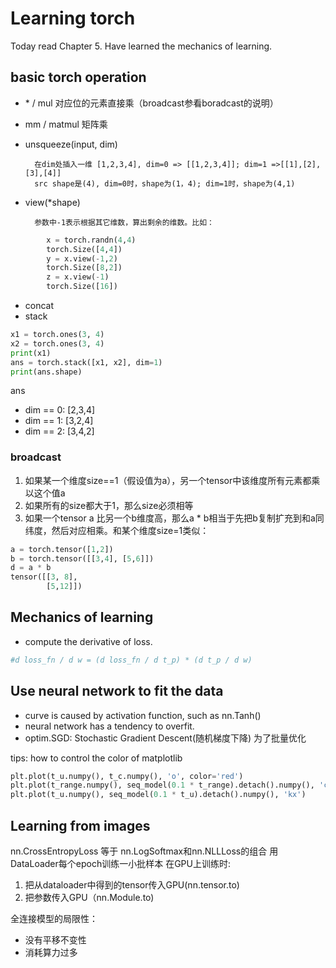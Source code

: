 Learning torch
==============

Today read Chapter 5. Have learned the mechanics of learning.

## basic torch operation
- \* / mul 对应位的元素直接乘（broadcast参看boradcast的说明）
- mm / matmul 矩阵乘
- unsqueeze(input, dim) 
        
        在dim处插入一维 [1,2,3,4], dim=0 => [[1,2,3,4]]; dim=1 =>[[1],[2],[3],[4]]
        src shape是(4), dim=0时，shape为(1，4); dim=1时，shape为(4,1)
- view(*shape)

        参数中-1表示根据其它维数，算出剩余的维数。比如：
        
```python
        x = torch.randn(4,4)
        torch.Size([4,4])
        y = x.view(-1,2)
        torch.Size([8,2])
        z = x.view(-1)
        torch.Size([16])
```

- concat
- stack

```python
x1 = torch.ones(3, 4)
x2 = torch.ones(3, 4)
print(x1)
ans = torch.stack([x1, x2], dim=1)
print(ans.shape)
```

ans
- dim == 0: [2,3,4]
- dim == 1: [3,2,4]
- dim == 2: [3,4,2]

### broadcast
1. 如果某一个维度size==1（假设值为a），另一个tensor中该维度所有元素都乘以这个值a
2. 如果所有的size都大于1，那么size必须相等
3. 如果一个tensor a 比另一个b维度高，那么a * b相当于先把b复制扩充到和a同纬度，然后对应相乘。和某个维度size=1类似：

```python
a = torch.tensor([1,2])
b = torch.tensor([[3,4], [5,6]])
d = a * b
tensor([[3, 8],
        [5,12]])
```

## Mechanics of learning
- compute the derivative of loss.

```python
#d loss_fn / d w = (d loss_fn / d t_p) * (d t_p / d w)
```

## Use neural network to fit the data
- curve is caused by activation function, such as nn.Tanh()
- neural network has a tendency to overfit.
- optim.SGD: Stochastic Gradient Descent(随机梯度下降) 为了批量优化

tips:
how to control the color of matplotlib
```python
plt.plot(t_u.numpy(), t_c.numpy(), 'o', color='red')
plt.plot(t_range.numpy(), seq_model(0.1 * t_range).detach().numpy(), 'c-')
plt.plot(t_u.numpy(), seq_model(0.1 * t_u).detach().numpy(), 'kx')
```

## Learning from images
nn.CrossEntropyLoss 等于 nn.LogSoftmax和nn.NLLLoss的组合
用DataLoader每个epoch训练一小批样本
在GPU上训练时:
1. 把从dataloader中得到的tensor传入GPU(nn.tensor.to) 
2. 把参数传入GPU（nn.Module.to)

全连接模型的局限性：
- 没有平移不变性
- 消耗算力过多

